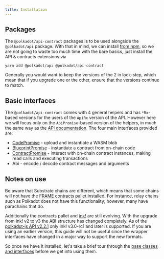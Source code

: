 ```yaml
---
title: Installation
---
```

## Packages
The `@polkadot/api-contract` packages is to be used alongside the `@polkadot/api` package. With that in mind, we can install [from npm](https://www.npmjs.com/package/@polkadot/api-contract), so we are not going to waste too much time with the bare basics, just install the API & contracts extensions via

`yarn add @polkadot/api @polkadot/api-contract`

Generally you would want to keep the versions of the 2 in lock-step, which mean that if you upgrade one or the other, ensure that the versions continue to match.

## Basic interfaces
The `@polkadot/api-contract` comes with 4 general helpers and has `*Rx`-based versions for the users of the `ApiRx` version of the API. However here we will focus only on the `ApiPromise`-based version of the helpers, in much the same way as the [API documentation](../../api/intro.md). 
The four main interfaces provided are:

- [CodePromise](code.md) - upload and instantiate a WASM blob
- [BlueprintPromise](blueprint.md) - instantiate a contract from on-chain code
- [ContractPromise](contract.read.md) -  interact with on-chain contract instances, making read calls and executing transactions 
- Abi - encode / decode contract messages and arguments

## Notes on use

Be aware that Substrate chains are different, which means that some chains will not have the [FRAME contracts pallet](https://docs.substrate.io/v3/runtime/frame) installed. For instance, relay chains such as Polkadot does not have this functionality; however, many have parachains that do.

Additionally the contracts pallet and [ink!](https://github.com/paritytech/ink) are still evolving. With the upgrade from ink! v2 to v3 the ABI structure has changed completely. As of the [polkadot-js API v2.2.1](https://github.com/polkadot-js/api/releases/tag/v2.2.1) only ink! v3.0-rc1 and later is supported. If you are using an earlier version, this guide will not be useful since the wrapper interfaces have changed in a major way to support the new formats.


So once we have it installed, let's take a brief tour through the [base classes and interfaces](basics.md) before we get into using them.
